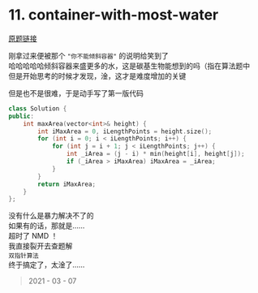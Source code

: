# 11. container-with-most-water

[原题链接](https://leetcode-cn.com/problems/container-with-most-water/)

刚拿过来便被那个 `"你不能倾斜容器"` 的说明给笑到了  
哈哈哈哈哈倾斜容器来盛更多的水，这是碳基生物能想到的吗（指在算法题中  
但是开始思考的时候才发现，淦，这才是难度增加的关键  

但是也不是很难，于是动手写了第一版代码  

```c++
class Solution {
public:
    int maxArea(vector<int>& height) {
        int iMaxArea = 0, iLengthPoints = height.size();
        for (int i = 0; i < iLengthPoints; i++) {
            for (int j = i + 1; j < iLengthPoints; j++) {
                int _iArea = (j - i) * min(height[i], height[j]);
                if (_iArea > iMaxArea) iMaxArea = _iArea;
            }
        }
        return iMaxArea;
    }
};
```

没有什么是暴力解决不了的  
如果有的话，那就是……  
超时了 NMD ！  
我直接裂开去查题解  
`双指针算法`  
终于搞定了，太淦了……

> 2021 - 03 - 07
